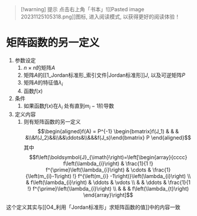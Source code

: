 
>[!warning] 提示
>点击右上角「书本」![[Pasted image 20231125105318.png]]图标, 进入阅读模式, 以获得更好的阅读体验！

# 矩阵函数的另一定义

1. 参数设定
	1. $n\times n$的矩阵$A$
	2. 矩阵$A$的[[1_Jordan标准形_索引文件|Jordan标准形]]$J$, 以及可逆矩阵$P$
	3. 矩阵$A$的特征值$\lambda_i$ 
	4. 函数$f(x)$
2. 条件
	1. 如果函数$f(x)$在$\lambda_i$ 处有直到$m_i-1$阶导数
3. 定义内容
	1. 则有矩阵函数的另一定义$$\begin{aligned}f(A)  = P^{-1} \begin{bmatrix}f(J_1) & & & &\\&f(J_2)&&\\&&\ddots&\\&&&f(J_s)\end{bmatrix} P \end{aligned}$$其中$$f\left(\boldsymbol{J}_{\imath}\right)=\left[\begin{array}{cccc}
f\left(\lambda_{i}\right) & \frac{1}{1 !} f^{\prime}\left(\lambda_{i}\right) & \cdots & \frac{1}{\left(m_{i}-1\right) !} f^{\left(m_{i} -1\right)}\left(\lambda_{i}\right) \\
& f\left(\lambda_{i}\right) & \ddots & \vdots \\
& & \ddots & \frac{1}{1 !} f^{\prime}\left(\lambda_{i}\right) \\
& & & f\left(\lambda_{t}\right)
\end{array}\right]$$


这个定义其实与[[O4_利用「Jordan标准形」求矩阵函数的值]]中的内容一致
 